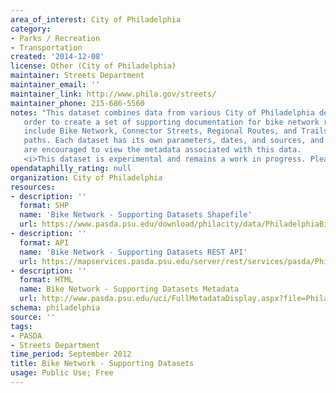 ```yaml
---
area_of_interest: City of Philadelphia
category:
- Parks / Recreation
- Transportation
created: '2014-12-08'
license: Other (City of Philadelphia)
maintainer: Streets Department
maintainer_email: ''
maintainer_link: http://www.phila.gov/streets/
maintainer_phone: 215-686-5560
notes: "This dataset combines data from various City of Philadelphia departments in
   order to create a set of supporting documentation for bike network routing. Datasets
   include Bike Network, Connector Streets, Regional Routes, and Trails and Side
   paths. Each dataset has its own parameters, dates, and sources, and individuals
   are encouraged to view the metadata associated with this data. 
   <i>This dataset is experimental and remains a work in progress. Please use with caution.</i>"
opendataphilly_rating: null
organization: City of Philadelphia
resources:
- description: ''
  format: SHP
  name: 'Bike Network - Supporting Datasets Shapefile'
  url: https://www.pasda.psu.edu/download/philacity/data/PhiladelphiaBikeNetwork_SupportingDatasets201209.zip
- description: ''
  format: API
  name: 'Bike Network - Supporting Datasets REST API'
  url: https://mapservices.pasda.psu.edu/server/rest/services/pasda/PhiladelphiaBikeNetwork_SupportingDatasets/MapServer
- description: ''
  format: HTML
  name: Bike Network - Supporting Datasets Metadata
  url: http://www.pasda.psu.edu/uci/FullMetadataDisplay.aspx?file=PhiladelphiaBikeNetwork_SupportingDatasets.xml
schema: philadelphia
source: ''
tags:
- PASDA
- Streets Department
time_period: September 2012
title: Bike Network - Supporting Datasets
usage: Public Use; Free
---
```

